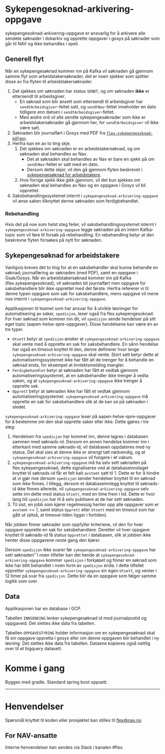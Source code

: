 # Sykepengesoknad-arkivering-oppgave
sykepengesoknad-arkivering-oppgave er ansvarlig for å arkivere alle sendete søknader i dokarkiv og opprette oppgaver i gosys på søknader som går til NAV og ikke behandles i speil.

## Generell flyt

Når en sykepengesøknad kommer inn på Kafka vil søknaden gå gjennom samme flyt som arbeidstakersøknader,
det er noen sjekker som splitter disse av fra flyten til arbeidstakersøknader.

1. Det sjekkes om søknaden har status `SENDT`, og om søknaden **ikke** er ettersendt til arbeidsgiver.
    * En søknad som blir ansett som ettersendt til arbeidsgiver har `sendtArbeidsgiver`-feltet satt, og
      `sendtNav`-feltet inneholder en dato tidligere enn datoen i `sendtArbeidsgiver`-feltet.
    * Med andre ord vil alle sendte sykepengesøknader som ikke er arbeidstakersøknader gå gjennom her,
      for `sendtArbeidsgiver` vil ikke være satt.
2. Søknaden blir journalført i Gosys med PDF fra [`flex-sykepengesoknad-pdfgen`](flex-sykepengesoknad-pdfgen.md).
3. Herfra kan en av to ting skje.
    1. Det sjekkes om søknaden er en arbeidstakersøknad, og om søknaden skal behandles av Nav.
        * Det at søknaden skal behandles av Nav er bare en sjekk på om `sendtNav`-feltet er satt med en dato.
        * Dersom dette skjer, vil den gå gjennom flyten beskrevet i [sykepengesøknad for arbeidstakere](#sykepengesøknad-for-arbeidstakere).
    2. Hvis forrige sjekk ikke gikk gjennom, vil det kun sjekkes om søknaden skal behandles av Nav og en oppgave i Gosys vil bli opprettet.
4. Saksbehandlingssystemet internt i `sykepengesoknad-arkivering-oppgave` vil anse saken tilknyttet denne søknaden som ferdigbehandlet.

### Rebehandling
Hvis det på noe som helst steg feiler, vil saksbehandlingssystemet internt i `sykepengesoknad-arkivering-oppgave` legge søknaden på en intern Kafka-topic som
vil føre til forsøk på rebehandling. En rebehandling betyr at den beskrevne flyten forsøkes på nytt for søknaden.

## Sykepengesøknad for arbeidstakere

Vanligvis kreves det to ting for at en saksbehandler skal kunne behandle en søknad;
journalføring av søknaden (med PDF), samt en oppgave i Gsak/Gosys.
Når en arbeidstakersøknad kommer inn på Kafka (flex.sykepengesoknad), vil søknaden bli journalført men
oppgave for saksbehandlere blir ikke opprettet med det første. Herfra refererer vi til denne typen
oppgave som sak for saksbehandlere, mens oppgave vil mene noe internt i `sykepengesoknad-arkivering-oppgave`.

Applikasjonen til teamet som har ansvar for å utvikle løsninger for automatisering av saker, `spedisjon`,
leser også fra flex.sykepengesoknad. For hver søknad som kommer inn dit, vil `spedisjon` sende hendelser på sitt
eget topic (aapen-helse-spre-oppgaver). Disse hendelsene kan være en av tre typer.

* `Utsett` betyr at `spedisjon` ønsker at `sykepengesoknad-arkivering-oppgave` skal vente med å opprette en sak for saksbehandlere.
  En sånn hendelse har også en timeout knyttet til den, denne definerer hvor lenge `sykepengesoknad-arkivering-oppgave` skal vente.
  Stort sett betyr dette at automatiseringssystemet ikke har fått alt de trenger for å behandle en søknad enda,
  for eksempel at inntektsmelding mangler.
* `Ferdigbehandlet` betyr at søknaden har fått et vedtak gjennom automatiseringssystemet, at
  en saksbehandler ikke trenger å vedta saken, og at `sykepengesoknad-arkivering-oppgave` ikke trenger å opprette sak.
* `Opprett` betyr at søknaden ikke har fått et vedtak gjennom automatiseringssystemet. `sykepengesoknad-arkivering-oppgave`
  må opprette en sak for saksbehandlere slik at de kan se på søknaden i stedet.

`sykepengesoknad-arkivering-oppgave` leser på aapen-helse-spre-oppgaver for å bestemme om den skal opprette saker eller ikke.
Dette gjøres i tre steg:

1. Hendelsen fra `spedisjon` har kommet inn, denne lagres i databasen sammen med søknads-id. Dersom en annen
   hendelse kommer inn i etterkant med samme søknads-id, vil databasen oppdateres med ny status.
   Det skal sies at denne ikke er strengt tatt nødvendig, og at `sykepengesoknad-arkivering-oppgave` vil fungere i et vakum.
2. `sykepengesoknad-arkivering-oppgave` må ha selv sett søknaden på flex.sykepengesoknad, dette signaliseres ved at
   databaseinnslaget knyttet til søknads-id får et felt kalt `avstemt` satt til 1.
   Dette er for å hindre at vi gjør noe dersom `spedisjon` sender hendelser knyttet til en søknad som ikke finnes.
   I tillegg, dersom et databaseinnlegg knyttet til søknads-id ikke finnes allerede, vil `sykepengesoknad-arkivering-oppgave` selv sette inn
   dette med status `Utsett`, med en time frem i tid. Dette er hvor lang tid `spedisjon` har til å selv publisere
   at de har sett søknaden.
3. Til sist, en jobb som kjører regelmessig henter opp alle oppgaver som er `avstemt` == 1,
   samt status `Opprett` eller `Utsett` med en timeout som har gått ut (altså, at timeout-tiden ligger i fortiden).

Når jobben finner søknader som oppfyller kriteriene, vil den for hver oppgave opprette en sak for saksbehandlere.
Deretter vil hver oppgave knyttet til søknads-id få status `Opprettet` i databasen, slik at jobben ikke henter
disse oppgavene neste gang den kjører.

Dersom `spedisjon` ikke svarer før `sykepengesoknad-arkivering-oppgave` har sett søknaden"
I noen tilfeller kan det hende at `sykepengesoknad-arkivering-oppgave` kommer `spedisjon` i forkjøpet og finner en søknad
som ikke har blitt behandlet i noen form av `spedisjon` enda. I dette tilfellet oppretter `sykepengesoknad-arkivering-oppgave`
sin egen `Utsett`, og venter i 12 timer på svar fra `spedisjon`. Dette blir da en oppgave som
følger samme logikk som over.


## Data
Applikasjonen har en database i GCP. 

Tabellen `INNSENDING` lenker sykepengesøknad id med journalpostid og oppgaveid. Det slettes ikke data fra tabellen.

Tabellen `OPPGAVESTYRING` holder informasjon om en sykepengesøknad skal få sin oppgave oppretta i gosys eller om denne oppgaven blir behandlet i ny løsning.
Det slettes ikke data fra tabellen. Dataene kopieres også nattlig over til et bigquery datasett.


# Komme i gang

Bygges med gradle. Standard spring boot oppsett.

---

# Henvendelser

Spørsmål knyttet til koden eller prosjektet kan stilles til flex@nav.no

## For NAV-ansatte

Interne henvendelser kan sendes via Slack i kanalen #flex.
